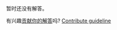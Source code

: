 
暂时还没有解答。

有兴趣[贡献你的解答](https://github.com/BFEdev/BFE.dev-solutions/blob/main/question/how-garbage-collection-in-javascript-works_zh.md)吗? [Contribute guideline](https://github.com/BFEdev/BFE.dev-solutions#how-to-contribute)
